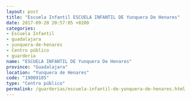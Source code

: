 ```yaml
---
layout: post
title: "Escuela Infantil ESCUELA INFANTIL DE Yunquera De Henares"
date: 2017-09-20 20:57:05 +0200
categories:
- Escuela Infantil
- guadalajara
- yunquera-de-henares
- Centro público
- guarderia
name: "ESCUELA INFANTIL DE Yunquera De Henares"
province: "Guadalajara"
location: "Yunquera de Henares"
code: "19009105"
type: "Centro público"
permalink: /guarderias/escuela-infantil-de-yunquera-de-henares.html
---
```

